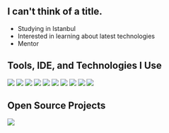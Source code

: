 ## I can't think of a title.

- Studying in Istanbul
- Interested in learning about latest technologies
- Mentor

<!---
 ![GitHub Stats](https://github-readme-stats.vercel.app/api?username=ZiyadF296&theme=dark)
-->

## Tools, IDE, and Technologies I Use
![](https://img.shields.io/badge/Code-Dart-Informational?logo=dart)
![](https://img.shields.io/badge/Code-Flutter-Informational?logo=flutter)
![](https://img.shields.io/badge/Code-Express-Informational?logo=express)
![](https://img.shields.io/badge/Code-Python-Informational?logo=python)
![](https://img.shields.io/badge/Editor-VSCode-Informational?logo=visualstudiocode)
![](https://img.shields.io/badge/Cloud-GCP-Informational?logo=googlecloud)
![](https://img.shields.io/badge/Code-JavaScript-Informational?logo=javascript)
![](https://img.shields.io/badge/Code-Typescript-Informational?logo=typescript)
![](https://img.shields.io/badge/Code-Java-Informational?logo=java)
![](https://img.shields.io/badge/Cloud-Firebase-Informational?logo=firebase)

## Open Source Projects
<a href="https://github.com/FlutterMatic/desktop"><img align="center" src="https://github-readme-stats.vercel.app/api/pin/?username=ZiyadF296&theme=dark&hide_border=true&repo=desktop"/></a>
